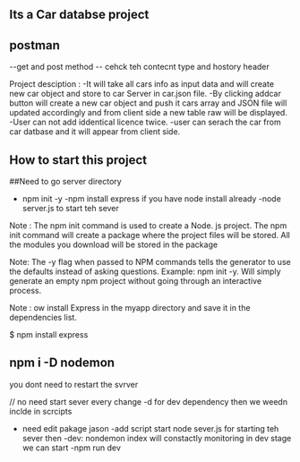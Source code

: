 ## Its a Car databse project

## postman

--get and post method
-- cehck teh contecnt type and hostory header

Project desciption :
-It will take all cars info as input data and will create new car object and store to car Server in car.json file.
-By clicking addcar button will create a new car object and push it cars array and JSON file will updated accordingly and from client side a new table raw will be displayed.
-User can not add iddentical licence twice.
-user can serach the car from car datbase and it will appear from client side.

## How to start this project

<!-- npm run dev

 "scripts": {
    "start": "node server.js",
    "dev": "nodemon server.js"
  }, -->

##Need to go server directory

- npm init -y
  -npm install express
  if you have node install already
  -node server.js
  to start teh sever

Note : The npm init command is used to create a Node. js project. The npm init command will create a package where the project files will be stored. All the modules you download will be stored in the package

Note:
The -y flag when passed to NPM commands tells the generator to use the defaults instead of asking questions. Example: npm init -y. Will simply generate an empty npm project without going through an interactive process.

Note : ow install Express in the myapp directory and save it in the dependencies list.

$ npm install express

## npm i -D nodemon

you dont need to restart the svrver

// no need start sever every change -d for dev dependency then we weedn inclde in scrcipts

- need edit pakage jason
  -add script start node sever.js for starting teh sever then
  -dev: nondemon index will constactly monitoring in dev stage
  we can start
  -npm run dev

